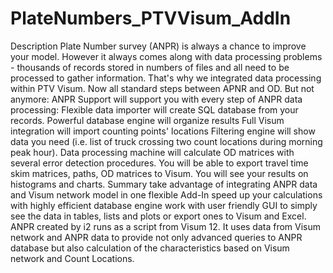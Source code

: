# PlateNumbers_PTVVisum_AddIn
Description Plate Number survey (ANPR) is always a chance to improve your model. However it always comes along with data processing problems - thousands of records stored in numbers of files and all need to be processed to gather information. That's why we integrated data processing within PTV Visum. Now all standard steps between APNR and OD.  But not anymore: ANPR Support will support you with every step of ANPR data processing:  Flexible data importer will create SQL database from your records. Powerful database engine will organize results Full Visum integration will import counting points' locations Filtering engine will show data you need (i.e. list of truck crossing two count locations during morning peak hour). Data processing machine will calculate OD matrices with several error detection procedures. You will be able to export travel time skim matrices, paths, OD matrices to Visum. You will see your results on histograms and charts. Summary  take advantage of integrating ANPR data and Visum network model in one flexible Add-In speed up your calculations with highly efficient database engine work with user friendly GUI to simply see the data in tables, lists and plots or export ones to Visum and Excel. ANPR created by i2 runs as a script from Visum 12. It uses data from Visum network and ANPR data to provide not only advanced queries to ANPR database but also calculation of the characteristics based on Visum network and Count Locations.
